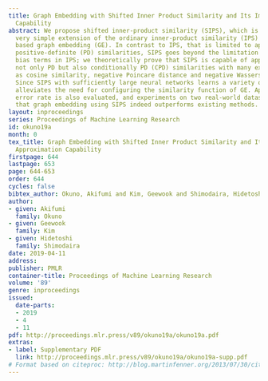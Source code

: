 ```yaml
---
title: Graph Embedding with Shifted Inner Product Similarity and Its Improved Approximation
  Capability
abstract: We propose shifted inner-product similarity (SIPS), which is a novel yet
  very simple extension of the ordinary inner-product similarity (IPS) for neural-network
  based graph embedding (GE). In contrast to IPS, that is limited to approximating
  positive-definite (PD) similarities, SIPS goes beyond the limitation by introducing
  bias terms in IPS; we theoretically prove that SIPS is capable of approximating
  not only PD but also conditionally PD (CPD) similarities with many examples such
  as cosine similarity, negative Poincare distance and negative Wasserstein distance.
  Since SIPS with sufficiently large neural networks learns a variety of similarities,  SIPS
  alleviates the need for configuring the similarity function of GE. Approximation
  error rate is also evaluated, and experiments on two real-world datasets demonstrate
  that graph embedding using SIPS indeed outperforms existing methods.
layout: inproceedings
series: Proceedings of Machine Learning Research
id: okuno19a
month: 0
tex_title: Graph Embedding with Shifted Inner Product Similarity and Its Improved
  Approximation Capability
firstpage: 644
lastpage: 653
page: 644-653
order: 644
cycles: false
bibtex_author: Okuno, Akifumi and Kim, Geewook and Shimodaira, Hidetoshi
author:
- given: Akifumi
  family: Okuno
- given: Geewook
  family: Kim
- given: Hidetoshi
  family: Shimodaira
date: 2019-04-11
address: 
publisher: PMLR
container-title: Proceedings of Machine Learning Research
volume: '89'
genre: inproceedings
issued:
  date-parts:
  - 2019
  - 4
  - 11
pdf: http://proceedings.mlr.press/v89/okuno19a/okuno19a.pdf
extras:
- label: Supplementary PDF
  link: http://proceedings.mlr.press/v89/okuno19a/okuno19a-supp.pdf
# Format based on citeproc: http://blog.martinfenner.org/2013/07/30/citeproc-yaml-for-bibliographies/
---
```

